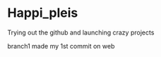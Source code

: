 # Happi_pleis
Trying out the github and launching crazy projects 


branch1
made my 1st commit on web

